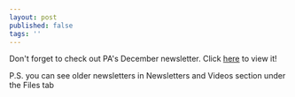 ```yaml
---
layout: post
published: false
tags: ''
---
```

Don't forget to check out PA's December newsletter. Click [here](https://drive.google.com/file/d/1tnMpvXA6AZ62rUyV2zsHpbNYDPfFOFLp/view) to view it!



P.S. you can see older newsletters in Newsletters and Videos section under the Files tab